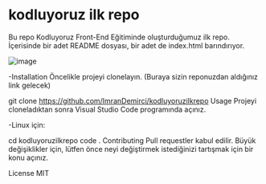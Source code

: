 # kodluyoruz ilk repo
Bu repo Kodluyoruz Front-End Eğitiminde oluşturduğumuz ilk repo. İçerisinde bir adet README dosyası, bir adet de index.html barındırıyor.

![image](https://user-images.githubusercontent.com/101345331/157741161-cc5ce533-b4fe-4d4b-82b3-ecb1bb5e9aab.png)

-Installation
Öncelikle projeyi clonelayın. (Buraya sizin reponuzdan aldığınız link gelecek)

git clone https://github.com/ImranDemirci/kodluyoruzilkrepo
Usage
Projeyi cloneladıktan sonra Visual Studio Code programında açınız.

-Linux için:

cd kodluyoruzilkrepo
code .
Contributing
Pull requestler kabul edilir. Büyük değişiklikler için, lütfen önce neyi değiştirmek istediğinizi tartışmak için bir konu açınız.

License
MIT
